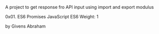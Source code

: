 A project to get response fro API input using import and export modulus

0x01. ES6 Promises
JavaScript
ES6
 Weight: 1

by Givens Abraham
